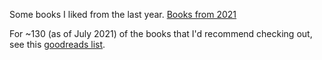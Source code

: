 Some books I liked from the last year.
[Books from 2021](https://github.com/BillZito/billzito.github.io/blob/master/assets/books_2021.png?raw=true)

For ~130 (as of July 2021) of the books that I'd recommend checking out, see this [goodreads list](https://www.goodreads.com/review/list/107138592-bill-zito?utf8=%E2%9C%93&order=d&shelf=recommendable&sort=date_added&utf8=%E2%9C%93&title=bill-zito&per_page=infinite#).

